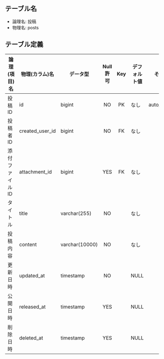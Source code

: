 ## テーブル名

- 論理名: 投稿
- 物理名: posts

## テーブル定義

| 論理(項目)名    | 物理(カラム)名     | データ型         | Null許可  | Key | デフォルト値       | その他設定       | 備考        |
|---------------|------------------|-----------------|:--------:|:---:|------------------|----------------|-------------|
| 投稿ID         | id               | bigint          | NO       | PK  | なし              | auto_increment | UNSIGNED    |
| 投稿者ID       | created_user_id  | bigint          | NO       | FK  | なし              |                | UNSIGNED    |
| 添付ファイルID  | attachment_id    | bigint          | YES      | FK  | なし              |                | UNSIGNED    |
| タイトル       | title             | varchar(255)    | NO       |    | なし              |                |             |
| 投稿内容       | content           | varchar(10000)  | NO       |    | なし              |                |             |
| 更新日時       | updated_at        | timestamp       | NO       |    | NULL              |                |             |
| 公開日時       | released_at       | timestamp       | YES      |    | NULL              |                |             |
| 削除日時       | deleted_at        | timestamp       | YES      |    | NULL              |                |             |
